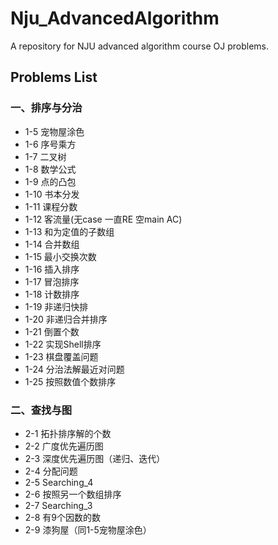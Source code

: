 # Nju_AdvancedAlgorithm
A repository for NJU advanced algorithm course OJ problems.
## Problems List
### 一、排序与分治
* 1-5 宠物屋涂色
* 1-6 序号乘方
* 1-7 二叉树
* 1-8 数学公式
* 1-9 点的凸包
* 1-10 书本分发
* 1-11 课程分数
* 1-12 客流量(无case 一直RE 空main AC)
* 1-13 和为定值的子数组
* 1-14 合并数组
* 1-15 最小交换次数
* 1-16 插入排序
* 1-17 冒泡排序
* 1-18 计数排序
* 1-19 非递归快排
* 1-20 非递归合并排序
* 1-21 倒置个数
* 1-22 实现Shell排序
* 1-23 棋盘覆盖问题
* 1-24 分治法解最近对问题
* 1-25 按照数值个数排序
### 二、查找与图
* 2-1 拓扑排序解的个数
* 2-2 广度优先遍历图
* 2-3 深度优先遍历图（递归、迭代）
* 2-4 分配问题
* 2-5 Searching_4
* 2-6 按照另一个数组排序
* 2-7 Searching_3
* 2-8 有9个因数的数
* 2-9 漆狗屋（同1-5宠物屋涂色）